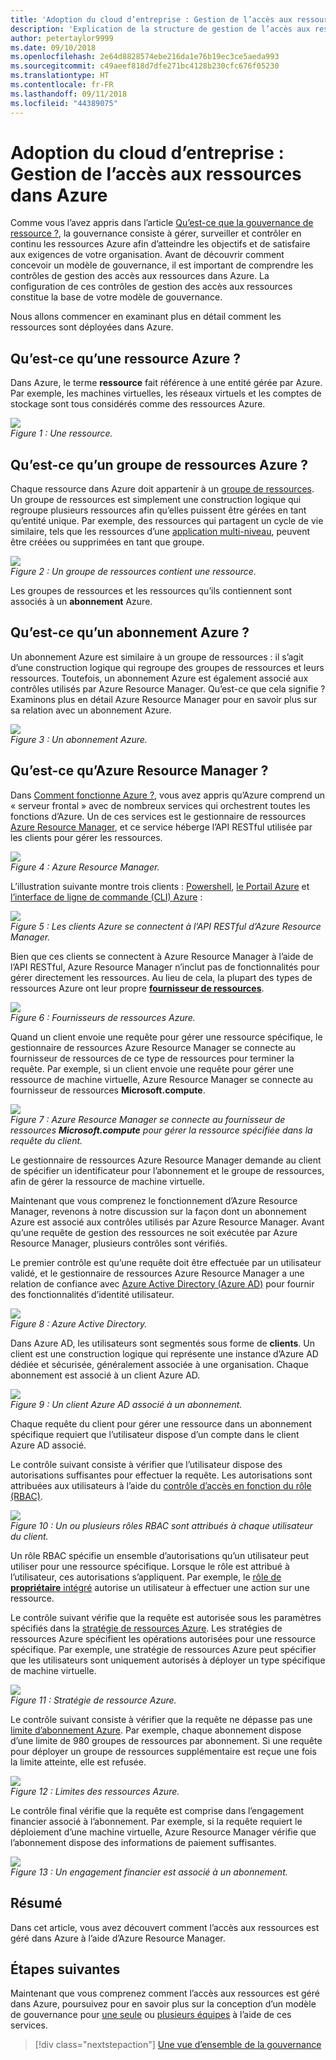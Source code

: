 ```yaml
---
title: 'Adoption du cloud d’entreprise : Gestion de l’accès aux ressources dans Azure'
description: 'Explication de la structure de gestion de l’accès aux ressources dans Azure : gestion des ressources Azure, abonnements, groupes de ressources et ressources'
author: petertaylor9999
ms.date: 09/10/2018
ms.openlocfilehash: 2e64d8828574ebe216da1e76b19ec3ce5aeda993
ms.sourcegitcommit: c49aeef818d7dfe271bc4128b230cfc676f05230
ms.translationtype: HT
ms.contentlocale: fr-FR
ms.lasthandoff: 09/11/2018
ms.locfileid: "44389075"
---
```

# <a name="enterprise-cloud-adoption-resource-access-management-in-azure"></a>Adoption du cloud d’entreprise : Gestion de l’accès aux ressources dans Azure

Comme vous l’avez appris dans l’article [Qu’est-ce que la gouvernance de ressource ?](what-is-governance.md), la gouvernance consiste à gérer, surveiller et contrôler en continu les ressources Azure afin d’atteindre les objectifs et de satisfaire aux exigences de votre organisation. Avant de découvrir comment concevoir un modèle de gouvernance, il est important de comprendre les contrôles de gestion des accès aux ressources dans Azure. La configuration de ces contrôles de gestion des accès aux ressources constitue la base de votre modèle de gouvernance.

Nous allons commencer en examinant plus en détail comment les ressources sont déployées dans Azure. 

## <a name="what-is-an-azure-resource"></a>Qu’est-ce qu’une ressource Azure ?

Dans Azure, le terme **ressource** fait référence à une entité gérée par Azure. Par exemple, les machines virtuelles, les réseaux virtuels et les comptes de stockage sont tous considérés comme des ressources Azure.

![](../_images/governance-1-9.png)   
*Figure 1 : Une ressource.*

## <a name="what-is-an-azure-resource-group"></a>Qu’est-ce qu’un groupe de ressources Azure ?

Chaque ressource dans Azure doit appartenir à un [groupe de ressources](/azure/azure-resource-manager/resource-group-overview#resource-groups). Un groupe de ressources est simplement une construction logique qui regroupe plusieurs ressources afin qu’elles puissent être gérées en tant qu’entité unique. Par exemple, des ressources qui partagent un cycle de vie similaire, tels que les ressources d’une [application multi-niveau](/azure/architecture/guide/architecture-styles/n-tier), peuvent être créées ou supprimées en tant que groupe. 

![](../_images/governance-1-10.png)   
*Figure 2 : Un groupe de ressources contient une ressource.* 

Les groupes de ressources et les ressources qu’ils contiennent sont associés à un **abonnement** Azure. 

## <a name="what-is-an-azure-subscription"></a>Qu’est-ce qu’un abonnement Azure ?

Un abonnement Azure est similaire à un groupe de ressources : il s’agit d’une construction logique qui regroupe des groupes de ressources et leurs ressources. Toutefois, un abonnement Azure est également associé aux contrôles utilisés par Azure Resource Manager. Qu’est-ce que cela signifie ? Examinons plus en détail Azure Resource Manager pour en savoir plus sur sa relation avec un abonnement Azure.

![](../_images/governance-1-11.png)   
*Figure 3 : Un abonnement Azure.*

## <a name="what-is-azure-resource-manager"></a>Qu’est-ce qu’Azure Resource Manager ?

Dans [Comment fonctionne Azure ?](what-is-azure.md), vous avez appris qu’Azure comprend un « serveur frontal » avec de nombreux services qui orchestrent toutes les fonctions d’Azure. Un de ces services est le gestionnaire de ressources [Azure Resource Manager](/azure/azure-resource-manager/), et ce service héberge l’API RESTful utilisée par les clients pour gérer les ressources. 

![](../_images/governance-1-12.png)   
*Figure 4 : Azure Resource Manager.*

L’illustration suivante montre trois clients : [Powershell](/powershell/azure/overview), [le Portail Azure](https://portal.azure.com) et [l’interface de ligne de commande (CLI) Azure](/cli/azure) :

![](../_images/governance-1-13.png)   
*Figure 5 : Les clients Azure se connectent à l’API RESTful d’Azure Resource Manager.*

Bien que ces clients se connectent à Azure Resource Manager à l’aide de l’API RESTful, Azure Resource Manager n’inclut pas de fonctionnalités pour gérer directement les ressources. Au lieu de cela, la plupart des types de ressources Azure ont leur propre [**fournisseur de ressources**](/azure/azure-resource-manager/resource-group-overview#terminology). 

![](../_images/governance-1-14.png)   
*Figure 6 : Fournisseurs de ressources Azure.*

Quand un client envoie une requête pour gérer une ressource spécifique, le gestionnaire de ressources Azure Resource Manager se connecte au fournisseur de ressources de ce type de ressources pour terminer la requête. Par exemple, si un client envoie une requête pour gérer une ressource de machine virtuelle, Azure Resource Manager se connecte au fournisseur de ressources **Microsoft.compute**. 

![](../_images/governance-1-15.png)   
*Figure 7 : Azure Resource Manager se connecte au fournisseur de ressources **Microsoft.compute** pour gérer la ressource spécifiée dans la requête du client.*

Le gestionnaire de ressources Azure Resource Manager demande au client de spécifier un identificateur pour l’abonnement et le groupe de ressources, afin de gérer la ressource de machine virtuelle. 

Maintenant que vous comprenez le fonctionnement d’Azure Resource Manager, revenons à notre discussion sur la façon dont un abonnement Azure est associé aux contrôles utilisés par Azure Resource Manager. Avant qu’une requête de gestion des ressources ne soit exécutée par Azure Resource Manager, plusieurs contrôles sont vérifiés. 

Le premier contrôle est qu’une requête doit être effectuée par un utilisateur validé, et le gestionnaire de ressources Azure Resource Manager a une relation de confiance avec [Azure Active Directory (Azure AD)](/azure/active-directory/) pour fournir des fonctionnalités d’identité utilisateur.

![](../_images/governance-1-16.png)   
*Figure 8 : Azure Active Directory.*

Dans Azure AD, les utilisateurs sont segmentés sous forme de **clients**. Un client est une construction logique qui représente une instance d’Azure AD dédiée et sécurisée, généralement associée à une organisation. Chaque abonnement est associé à un client Azure AD.

![](../_images/governance-1-17.png)   
*Figure 9 : Un client Azure AD associé à un abonnement.*

Chaque requête du client pour gérer une ressource dans un abonnement spécifique requiert que l’utilisateur dispose d’un compte dans le client Azure AD associé. 

Le contrôle suivant consiste à vérifier que l’utilisateur dispose des autorisations suffisantes pour effectuer la requête. Les autorisations sont attribuées aux utilisateurs à l’aide du [contrôle d’accès en fonction du rôle (RBAC)](/azure/role-based-access-control/).

![](../_images/governance-1-18.png)   
*Figure 10 : Un ou plusieurs rôles RBAC sont attribués à chaque utilisateur du client.*

Un rôle RBAC spécifie un ensemble d’autorisations qu’un utilisateur peut utiliser pour une ressource spécifique. Lorsque le rôle est attribué à l’utilisateur, ces autorisations s’appliquent. Par exemple, le [rôle de **propriétaire** intégré](/azure/role-based-access-control/built-in-roles#owner) autorise un utilisateur à effectuer une action sur une ressource.

Le contrôle suivant vérifie que la requête est autorisée sous les paramètres spécifiés dans la [stratégie de ressources Azure](/azure/azure-policy/). Les stratégies de ressources Azure spécifient les opérations autorisées pour une ressource spécifique. Par exemple, une stratégie de ressources Azure peut spécifier que les utilisateurs sont uniquement autorisés à déployer un type spécifique de machine virtuelle.

![](../_images/governance-1-19.png)   
*Figure 11 : Stratégie de ressource Azure.*

Le contrôle suivant consiste à vérifier que la requête ne dépasse pas une [limite d’abonnement Azure](/azure/azure-subscription-service-limits). Par exemple, chaque abonnement dispose d’une limite de 980 groupes de ressources par abonnement. Si une requête pour déployer un groupe de ressources supplémentaire est reçue une fois la limite atteinte, elle est refusée.

![](../_images/governance-1-20.png)   
*Figure 12 : Limites des ressources Azure.* 

Le contrôle final vérifie que la requête est comprise dans l’engagement financier associé à l’abonnement. Par exemple, si la requête requiert le déploiement d’une machine virtuelle, Azure Resource Manager vérifie que l’abonnement dispose des informations de paiement suffisantes.

![](../_images/governance-1-21.png)   
*Figure 13 : Un engagement financier est associé à un abonnement.*

## <a name="summary"></a>Résumé

Dans cet article, vous avez découvert comment l’accès aux ressources est géré dans Azure à l’aide d’Azure Resource Manager.

## <a name="next-steps"></a>Étapes suivantes

Maintenant que vous comprenez comment l’accès aux ressources est géré dans Azure, poursuivez pour en savoir plus sur la conception d’un modèle de gouvernance pour [une seule](../governance/governance-single-team.md) ou [plusieurs équipes](../governance/governance-multiple-teams.md) à l’aide de ces services.

> [!div class="nextstepaction"]
> [Une vue d’ensemble de la gouvernance](../governance/overview.md)
